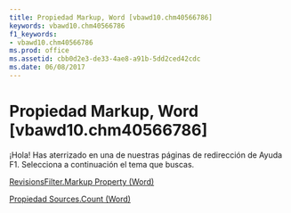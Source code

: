 ```yaml
---
title: Propiedad Markup, Word [vbawd10.chm40566786]
keywords: vbawd10.chm40566786
f1_keywords:
- vbawd10.chm40566786
ms.prod: office
ms.assetid: cbb0d2e3-de33-4ae8-a91b-5dd2ced42cdc
ms.date: 06/08/2017
---
```





# Propiedad Markup, Word [vbawd10.chm40566786]

¡Hola! Has aterrizado en una de nuestras páginas de redirección de Ayuda F1. Selecciona a continuación el tema que buscas.


 [RevisionsFilter.Markup Property (Word)](http://msdn.microsoft.com/library/revisionsfilter.markup-property-word%28Office.15%29.aspx)


 [Propiedad Sources.Count (Word)](http://msdn.microsoft.com/library/sources.count-property-word%28Office.15%29.aspx)

